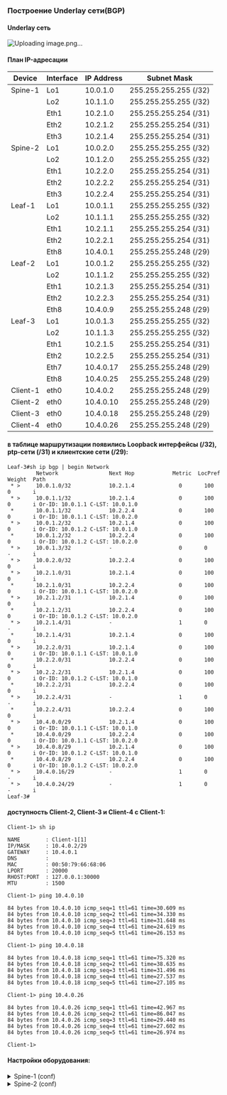 ### Построение Underlay сети(BGP)

#### Underlay сеть
![Uploading image.png…]()

#### План IP-адресации
|Device | Interface | IP Address | Subnet Mask|
|--- | --- | --- | ---|
|Spine-1 | Lo1 | 10.0.1.0 | 255.255.255.255 (/32)|
| | Lo2 | 10.1.1.0 | 255.255.255.255 (/32)|
| | Eth1 | 10.2.1.0 | 255.255.255.254 (/31)|
| | Eth2 | 10.2.1.2 | 255.255.255.254 (/31)|
| | Eth3 | 10.2.1.4 | 255.255.255.254 (/31)|
|Spine-2 | Lo1 | 10.0.2.0 | 255.255.255.255 (/32)|
| | Lo2 | 10.1.2.0 | 255.255.255.255 (/32)|
| | Eth1 | 10.2.2.0 | 255.255.255.254 (/31)|
| | Eth2 | 10.2.2.2 | 255.255.255.254 (/31)|
| | Eth3 | 10.2.2.4 | 255.255.255.254 (/31)|
|Leaf-1 | Lo1 | 10.0.1.1 | 255.255.255.255 (/32)|
| | Lo2 | 10.1.1.1 | 255.255.255.255 (/32)|
| | Eth1 | 10.2.1.1 | 255.255.255.254 (/31)|
| | Eth2 | 10.2.2.1 | 255.255.255.254 (/31)|
| | Eth8 | 10.4.0.1 | 255.255.255.248 (/29)|
|Leaf-2 | Lo1 | 10.0.1.2 | 255.255.255.255 (/32)|
| | Lo2 | 10.1.1.2 | 255.255.255.255 (/32)|
| | Eth1 | 10.2.1.3 | 255.255.255.254 (/31)|
| | Eth2 | 10.2.2.3 | 255.255.255.254 (/31)|
| | Eth8 | 10.4.0.9 | 255.255.255.248 (/29)|
|Leaf-3 | Lo1 | 10.0.1.3 | 255.255.255.255 (/32)|
| | Lo2 | 10.1.1.3 | 255.255.255.255 (/32)|
| | Eth1 | 10.2.1.5 | 255.255.255.254 (/31)|
| | Eth2 | 10.2.2.5 | 255.255.255.254 (/31)|
| | Eth7 | 10.4.0.17 | 255.255.255.248 (/29)|
| | Eth8 | 10.4.0.25 | 255.255.255.248 (/29)|
|Client-1 | eth0 | 10.4.0.2 | 255.255.255.248 (/29)|
|Client-2 | eth0 | 10.4.0.10 | 255.255.255.248 (/29)|
|Client-3 | eth0 | 10.4.0.18 | 255.255.255.248 (/29)|
|Client-4 | eth0 | 10.4.0.26 | 255.255.255.248 (/29)|

#### в таблице маршрутизации появились Loopback интерфейсы (/32), ptp-сети (/31) и клиентские сети (/29):

```
Leaf-3#sh ip bgp | begin Network
         Network                Next Hop            Metric  LocPref Weight  Path
 * >     10.0.1.0/32            10.2.1.4              0       100     0       i
 * >     10.0.1.1/32            10.2.1.4              0       100     0       i Or-ID: 10.0.1.1 C-LST: 10.0.1.0
 *       10.0.1.1/32            10.2.2.4              0       100     0       i Or-ID: 10.0.1.1 C-LST: 10.0.2.0
 * >     10.0.1.2/32            10.2.1.4              0       100     0       i Or-ID: 10.0.1.2 C-LST: 10.0.1.0
 *       10.0.1.2/32            10.2.2.4              0       100     0       i Or-ID: 10.0.1.2 C-LST: 10.0.2.0
 * >     10.0.1.3/32            -                     0       0       -       i
 * >     10.0.2.0/32            10.2.2.4              0       100     0       i
 * >     10.2.1.0/31            10.2.1.4              0       100     0       i
 *       10.2.1.0/31            10.2.2.4              0       100     0       i Or-ID: 10.0.1.1 C-LST: 10.0.2.0
 * >     10.2.1.2/31            10.2.1.4              0       100     0       i
 *       10.2.1.2/31            10.2.2.4              0       100     0       i Or-ID: 10.0.1.2 C-LST: 10.0.2.0
 * >     10.2.1.4/31            -                     1       0       -       i
 *       10.2.1.4/31            10.2.1.4              0       100     0       i
 * >     10.2.2.0/31            10.2.1.4              0       100     0       i Or-ID: 10.0.1.1 C-LST: 10.0.1.0
 *       10.2.2.0/31            10.2.2.4              0       100     0       i
 * >     10.2.2.2/31            10.2.1.4              0       100     0       i Or-ID: 10.0.1.2 C-LST: 10.0.1.0
 *       10.2.2.2/31            10.2.2.4              0       100     0       i
 * >     10.2.2.4/31            -                     1       0       -       i
 *       10.2.2.4/31            10.2.2.4              0       100     0       i
 * >     10.4.0.0/29            10.2.1.4              0       100     0       i Or-ID: 10.0.1.1 C-LST: 10.0.1.0
 *       10.4.0.0/29            10.2.2.4              0       100     0       i Or-ID: 10.0.1.1 C-LST: 10.0.2.0
 * >     10.4.0.8/29            10.2.1.4              0       100     0       i Or-ID: 10.0.1.2 C-LST: 10.0.1.0
 *       10.4.0.8/29            10.2.2.4              0       100     0       i Or-ID: 10.0.1.2 C-LST: 10.0.2.0
 * >     10.4.0.16/29           -                     1       0       -       i
 * >     10.4.0.24/29           -                     1       0       -       i
Leaf-3#
```

#### доступность Client-2, Client-3 и Client-4 c Client-1:

```
Client-1> sh ip

NAME        : Client-1[1]
IP/MASK     : 10.4.0.2/29
GATEWAY     : 10.4.0.1
DNS         :
MAC         : 00:50:79:66:68:06
LPORT       : 20000
RHOST:PORT  : 127.0.0.1:30000
MTU         : 1500

Client-1> ping 10.4.0.10

84 bytes from 10.4.0.10 icmp_seq=1 ttl=61 time=30.609 ms
84 bytes from 10.4.0.10 icmp_seq=2 ttl=61 time=34.330 ms
84 bytes from 10.4.0.10 icmp_seq=3 ttl=61 time=31.648 ms
84 bytes from 10.4.0.10 icmp_seq=4 ttl=61 time=24.619 ms
84 bytes from 10.4.0.10 icmp_seq=5 ttl=61 time=26.153 ms

Client-1> ping 10.4.0.18

84 bytes from 10.4.0.18 icmp_seq=1 ttl=61 time=75.320 ms
84 bytes from 10.4.0.18 icmp_seq=2 ttl=61 time=38.635 ms
84 bytes from 10.4.0.18 icmp_seq=3 ttl=61 time=31.496 ms
84 bytes from 10.4.0.18 icmp_seq=4 ttl=61 time=27.537 ms
84 bytes from 10.4.0.18 icmp_seq=5 ttl=61 time=27.105 ms

Client-1> ping 10.4.0.26

84 bytes from 10.4.0.26 icmp_seq=1 ttl=61 time=42.967 ms
84 bytes from 10.4.0.26 icmp_seq=2 ttl=61 time=86.047 ms
84 bytes from 10.4.0.26 icmp_seq=3 ttl=61 time=29.440 ms
84 bytes from 10.4.0.26 icmp_seq=4 ttl=61 time=27.602 ms
84 bytes from 10.4.0.26 icmp_seq=5 ttl=61 time=26.974 ms

Client-1>
```

#### Настройки оборудования:

<details>
<summary> Spine-1 (conf) </summary>
  
```
Spine-1#sh running-config
! Command: show running-config
! device: Spine-1 (vEOS-lab, EOS-4.29.2F)
!
! boot system flash:/vEOS-lab.swi
!
no aaa root
!
transceiver qsfp default-mode 4x10G
!
service routing protocols model ribd
!
hostname Spine-1
!
spanning-tree mode mstp
!
interface Ethernet1
   description Leaf-1 | Eth1
   no switchport
   ip address 10.2.1.0/31
   bfd interval 200 min-rx 200 multiplier 3
!
interface Ethernet2
   description Leaf-2 | Eth1
   no switchport
   ip address 10.2.1.2/31
   bfd interval 200 min-rx 200 multiplier 3
!
interface Ethernet3
   description Leaf-3 | Eth1
   no switchport
   ip address 10.2.1.4/31
   bfd interval 200 min-rx 200 multiplier 3
!
interface Ethernet4
!
interface Ethernet5
!
interface Ethernet6
!
interface Ethernet7
!
interface Ethernet8
!
interface Loopback1
   description Underlay
   ip address 10.0.1.0/32
!
interface Loopback2
   description Overlay
   ip address 10.1.1.0/32
!
interface Management1
!
ip routing
!
router bgp 64500
   router-id 10.0.1.0
   neighbor 10.2.1.1 remote-as 64500
   neighbor 10.2.1.1 next-hop-self
   neighbor 10.2.1.1 bfd
   neighbor 10.2.1.1 description Leaf-1
   neighbor 10.2.1.1 route-reflector-client
   neighbor 10.2.1.3 remote-as 64500
   neighbor 10.2.1.3 next-hop-self
   neighbor 10.2.1.3 bfd
   neighbor 10.2.1.3 description Leaf-2
   neighbor 10.2.1.3 route-reflector-client
   neighbor 10.2.1.5 remote-as 64500
   neighbor 10.2.1.5 next-hop-self
   neighbor 10.2.1.5 bfd
   neighbor 10.2.1.5 description Leaf-3
   neighbor 10.2.1.5 route-reflector-client
   network 10.0.1.0/32
   network 10.2.1.0/31
   network 10.2.1.2/31
   network 10.2.1.4/31
   network 10.4.0.0/14
!
end
Spine-1#

```

</details>



<details>
<summary> Spine-2 (conf) </summary>
  
```
Spine-2#sh running-config
! Command: show running-config
! device: Spine-2 (vEOS-lab, EOS-4.29.2F)
!
! boot system flash:/vEOS-lab.swi
!
no aaa root
!
transceiver qsfp default-mode 4x10G
!
service routing protocols model ribd
!
hostname Spine-2
!
spanning-tree mode mstp
!
interface Ethernet1
   description Leaf-1 | Eth2
   no switchport
   ip address 10.2.2.0/31
   bfd interval 200 min-rx 200 multiplier 3
!
interface Ethernet2
   description Leaf-2 | Eth2
   no switchport
   ip address 10.2.2.2/31
   bfd interval 200 min-rx 200 multiplier 3
!
interface Ethernet3
   description Leaf-3 | Eth2
   no switchport
   ip address 10.2.2.4/31
   bfd interval 200 min-rx 200 multiplier 3
!
interface Ethernet4
!
interface Ethernet5
!
interface Ethernet6
!
interface Ethernet7
!
interface Ethernet8
!
interface Loopback1
   description Underlay
   ip address 10.0.2.0/32
!
interface Loopback2
   description Overlay
   ip address 10.1.2.0/32
!
interface Management1
!
ip routing
!
router bgp 64500
   router-id 10.0.2.0
   neighbor 10.2.2.1 remote-as 64500
   neighbor 10.2.2.1 next-hop-self
   neighbor 10.2.2.1 bfd
   neighbor 10.2.2.1 description Leaf-1
   neighbor 10.2.2.1 route-reflector-client
   neighbor 10.2.2.3 remote-as 64500
   neighbor 10.2.2.3 next-hop-self
   neighbor 10.2.2.3 bfd
   neighbor 10.2.2.3 description Leaf-2
   neighbor 10.2.2.3 route-reflector-client
   neighbor 10.2.2.5 remote-as 64500
   neighbor 10.2.2.5 next-hop-self
   neighbor 10.2.2.5 bfd
   neighbor 10.2.2.5 description Leaf-3
   neighbor 10.2.2.5 route-reflector-client
   network 10.0.2.0/32
   network 10.2.2.0/31
   network 10.2.2.2/31
   network 10.2.2.4/31
!
end
Spine-2#

```

</details>

